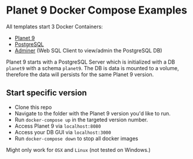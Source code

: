 # Planet 9 Docker Compose Examples

All templates start 3 Docker Containers:
* [Planet 9](https://community.neptune-software.com/documentation/planet9)
* [PostgreSQL](https://www.postgresql.org/)
* [Adminer](https://www.adminer.org/) (Web SQL Client to view/admin the PostgreSQL DB)

Planet 9 starts with a PostgreSQL Server which is initialized with 
a DB `planet9` with a schema `planet9`. The DB is data is mounted to a volume,
therefore the data will persists for the same Planet 9 version.

## Start specific version

* Clone this repo
* Navigate to the folder with the Planet 9 version you'd like to run.
* Run `docker-compose up` in the targeted version number.
* Access Planet 9 via `localhost:8080`
* Access your DB GUI via `localhost:3000`
* Run `docker-compose down` to stop all docker images

Might only work for `OSX` and `Linux` (not tested on Windows.)
